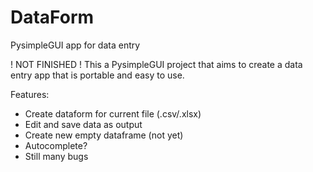 # DataForm
PysimpleGUI app for data entry

! NOT FINISHED !
This a PysimpleGUI project that aims to create a data entry app that is portable and easy to use.

Features:
- Create dataform for current file (.csv/.xlsx)
- Edit and save data as output
- Create new empty dataframe (not yet)
- Autocomplete?
- Still many bugs
